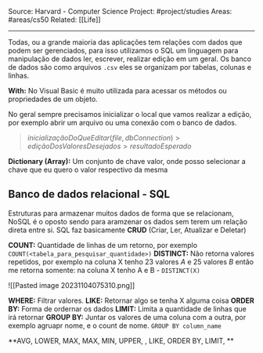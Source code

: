 Source: Harvard - Computer Science
Project: #project/studies 
Areas: #areas/cs50
Related: [[Life]]

---

Todas, ou a grande maioria das aplicações tem relações com dados que podem ser gerenciados, para isso utilizamos o SQL um linguagem para manipulação de dados ler, escrever, realizar edição em um geral. Os banco de dados são como arquivos `.csv` eles se organizam por tabelas, colunas e linhas.

**With:** No Visual Basic é muito utilizada para acessar os métodos ou propriedades de um objeto.

No geral sempre precisamos inicializar o local que vamos realizar a edição, por exemplo abrir um arquivo ou uma conexão com o banco de dados.

> $inicializaçãoDoQueEditar (file, dbConnection) > ediçãoDosValoresDesejados > resultadoEsperado$

**Dictionary (Array):** Um conjunto de chave valor, onde posso selecionar a chave que eu quero o valor respectivo da mesma

## Banco de dados relacional - SQL
Estruturas para armazenar muitos dados de forma que se relacionam, NoSQL é o oposto sendo para aramzenar os dados sem terem um relação direta entre si.
SQL faz basicamente **CRUD** (Criar, Ler, Atualizar e Deletar)

**COUNT:** Quantidade de linhas de um retorno, por exemplo `COUNT(<tabela_para_pesquisar_quantidade>)`
**DISTINCT:** Não retorna valores repetidos, por exemplo na coluna X tenho 23 valores *A* e 25 valores *B* então me retorna somente: na coluna X tenho A e B - `DISTINCT(X)`

![[Pasted image 20231104075310.png]]

**WHERE:** Filtrar valores.
**LIKE:** Retornar algo se tenha X alguma coisa
**ORDER BY:** Forma de ordernar os dados
**LIMIT:** Limita a quantidade de linhas que irá retornar
**GROUP BY:** Juntar os valores de uma coluna com a outra, por exemplo agruapr nome, e o count de nome. `GROUP BY column_name`



**AVG, LOWER, MAX, MAX, MIN, UPPER, , LIKE, ORDER BY, LIMIT, **